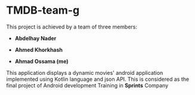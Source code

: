 # TMDB-team-g
This project is achieved by a team of three members:

* **Abdelhay Nader**

* **Ahmed Khorkhash**

* **Ahmad Ossama (me)**

This application displays a dynamic movies' android application implemented using Kotlin language and json API. This is considered as the final project of Android development Training in **Sprints** Company

